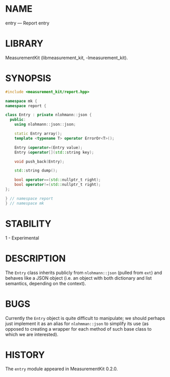 # NAME
entry &mdash; Report entry

# LIBRARY
MeasurementKit (libmeasurement_kit, -lmeasurement_kit).

# SYNOPSIS
```C++
#include <measurement_kit/report.hpp>

namespace mk {
namespace report {

class Entry : private nlohmann::json {
  public:
    using nlohmann::json::json;

    static Entry array();
    template <typename T> operator ErrorOr<T>();

    Entry &operator=(Entry value);
    Entry &operator[](std::string key);

    void push_back(Entry);

    std::string dump();

    bool operator==(std::nullptr_t right);
    bool operator!=(std::nullptr_t right);
};

} // namespace report
} // namespace mk
```

# STABILITY

1 - Experimental

# DESCRIPTION

The `Entry` class inherits publicly from `nlohmann::json` (pulled from `ext`) and behaves
like a JSON object (i.e. an object with both dictionary and list semantics, depending on
the context).

# BUGS

Currently the `Entry` object is quite difficult to manipulate; we should perhaps just
implement it as an alias for `nlohmman::json` to simplify its use (as opposed to creating
a wrapper for each method of such base class to which we are interested).

# HISTORY

The `entry` module appeared in MeasurementKit 0.2.0.

